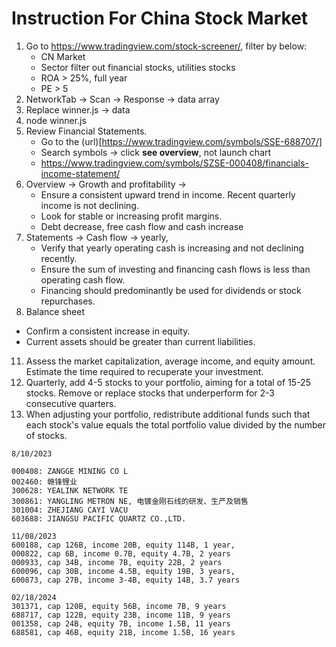 # Instruction For China Stock Market

1. Go to https://www.tradingview.com/stock-screener/, filter by below:
   - CN Market
   - Sector filter out financial stocks, utilities stocks
   - ROA > 25%, full year
   - PE > 5
3. NetworkTab -> Scan -> Response -> data array
4. Replace winner.js -> data
5. node winner.js
6. Review Financial Statements.
    - Go to the (url)[https://www.tradingview.com/symbols/SSE-688707/]
    - Search symbols -> click **see overview**, not launch chart
    - https://www.tradingview.com/symbols/SZSE-000408/financials-income-statement/
8. Overview -> Growth and profitability ->
   - Ensure a consistent upward trend in income. Recent quarterly income is not declining.
   - Look for stable or increasing profit margins.
   - Debt decrease, free cash flow and cash increase
9. Statements -> Cash flow -> yearly,
   - Verify that yearly operating cash is increasing and not declining recently.
   - Ensure the sum of investing and financing cash flows is less than operating cash flow.
   - Financing should predominantly be used for dividends or stock repurchases.
10. Balance sheet
   - Confirm a consistent increase in equity.
   - Current assets should be greater than current liabilities.
11. Assess the market capitalization, average income, and equity amount. Estimate the time required to recuperate your investment.
12. Quarterly, add 4-5 stocks to your portfolio, aiming for a total of 15-25 stocks. Remove or replace stocks that underperform for 2-3 consecutive quarters.
13. When adjusting your portfolio, redistribute additional funds such that each stock's value equals the total portfolio value divided by the number of stocks.

```
8/10/2023

000408: ZANGGE MINING CO L
002460: 赣锋锂业
300628: YEALINK NETWORK TE
300861: YANGLING METRON NE, 电镀金刚石线的研发、生产及销售
301004: ZHEJIANG CAYI VACU
603688: JIANGSU PACIFIC QUARTZ CO.,LTD.

11/08/2023
600188, cap 126B, income 20B, equity 114B, 1 year,
000822, cap 6B, income 0.7B, equity 4.7B, 2 years
000933, cap 34B, income 7B, equity 22B, 2 years
600096, cap 30B, income 4.5B, equity 19B, 3 years,
600873, cap 27B, income 3-4B, equity 14B, 3.7 years

02/18/2024
301371, cap 120B, equity 56B, income 7B, 9 years 
688717, cap 122B, equity 23B, income 11B, 9 years
001358, cap 24B, equity 7B, income 1.5B, 11 years
688581, cap 46B, equity 21B, income 1.5B, 16 years
```
